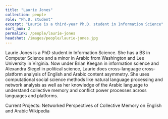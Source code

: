 ```yaml
---
title: "Laurie Jones"
collection: people
role: "Ph.D. student"
excerpt: "Laurie is a third-year Ph.D. student in Information Science"
sort_num: 2
permalink: /people/laurie-jones
headshot: /images/people/laurie-jones.jpg
---
```


Laurie Jones is a PhD student in Information Science. She has a BS in Computer Science and a minor in Arabic from Washington and Lee University in Virginia. Now under Brian Keegan in information science and Alexandra Siegel in political science, Laurie does cross-language cross-platform analysis of English and Arabic content asymmetry. She uses computational social science methods like natural language processing and network analysis as well as her knowledge of the Arabic language to understand collective memory and conflict power processes across languages and platforms.

Current Projects: Networked Perspectives of Collective Memory on English and Arabic Wikipedia